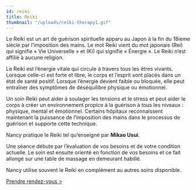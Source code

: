 ```yaml
---
id: reiki
title: Reiki
thumbnail: "/uploads/reiki-therapy1.gif"
---
```


Le Reiki est un art de guérison spirituelle apparu au Japon à la fin du 18ieme siècle par l’imposition des mains. Le mot Reiki vient du mot japonais (Rei) qui signifie « Vie Universelle » et (Ki) qui signifie « Énergie ». Le Reiki n’est affilié à aucune religion.

Le Reiki est l’énergie vitale qui circule à travers tous les êtres vivants. Lorsque celle-ci est forte et libre, le corps et l’esprit sont placés dans un état de santé positif. Lorsque l’énergie devient faible ou bloquée, elle peut entraîner des symptômes de déséquilibre physique ou émotionnel.

Un soin Reiki peut aider à soulager les tensions et le stress et peut aider le corps à créer un environnement propice à la guérison à tous les niveaux : physique, mental et émotionnel. Certains hôpitaux reconnaissent maintenant la puissance de l’imposition des mains dans le processus de guérison et supporte cette technique.

Nancy pratique le Reiki tel qu’enseigné par **Mikao Usui**.

Une séance débute par l’évaluation de vos besoins et de votre condition actuelle. Le soin est ensuite orienté en fonction de vos besoins et ce fait allongé sur une table de massage en demeurant habillé.

Nancy utilise souvent le Reiki en complément au autres soins disponible.

[Prendre rendez-vous >](https://www.gorendezvous.com/homepage/111690)
